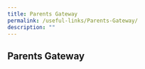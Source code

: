 ```yaml
---
title: Parents Gateway
permalink: /useful-links/Parents-Gateway/
description: ""
---
```

## Parents Gateway 